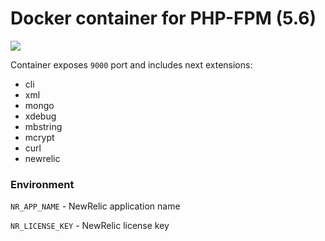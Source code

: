 Docker container for PHP-FPM (5.6)
============================

[![](https://images.microbadger.com/badges/image/nexode/php-fpm.svg)](https://microbadger.com/images/nexode/php-fpm "Get your own image badge on microbadger.com")

Container exposes ```9000``` port and includes next extensions:

* cli
* xml
* mongo
* xdebug
* mbstring
* mcrypt
* curl
* newrelic

### Environment

```NR_APP_NAME``` - NewRelic application name

```NR_LICENSE_KEY``` - NewRelic license key
